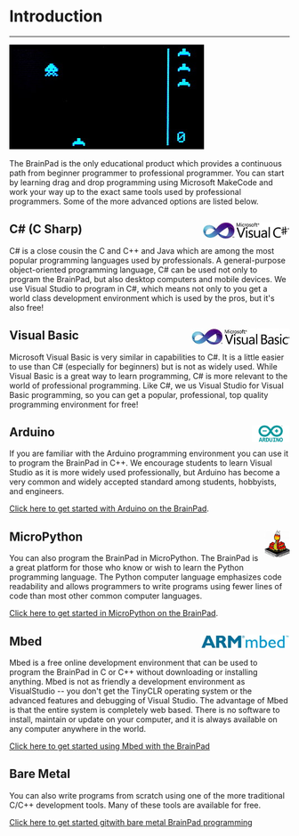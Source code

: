 # Introduction
---
![Space Invaders](../images/space-invader.jpg)

The BrainPad is the only educational product which provides a continuous path from beginner programmer to professional programmer.  You can start by learning drag and drop programming using Microsoft MakeCode and work your way up to the exact same tools used by professional programmers.  Some of the more advanced options are listed below.

## C# (C Sharp) <img style="float: right;" src="images/csharp-logo.jpg">

C# is a close cousin the C and C++ and Java which are among the most popular programming languages used by professionals.  A general-purpose object-oriented programming language, C# can be used not only to program the BrainPad, but also desktop computers and mobile devices.  We use Visual Studio to program in C#, which means not only to you get a world class development environment which is used by the pros, but it's also free!

## Visual Basic <img style="float: right;" src="images/visual-basic-logo.jpg">

Microsoft Visual Basic is very similar in capabilities to C#.  It is a little easier to use than C# (especially for beginners) but is not as widely used.  While Visual Basic is a great way to learn programming, C# is more relevant to the world of professional programming.  Like C#, we us Visual Studio for Visual Basic programming, so you can get a popular, professional, top quality programming environment for free!

## Arduino <img style="float: right;" src="images/arduino-logo.png">
If you are familiar with the Arduino programming environment you can use it to program the BrainPad in C++.    We encourage students to learn Visual Studio as it is more widely used professionally, but Arduino has become a very common and widely accepted standard among students, hobbyists, and engineers.

[Click here to get started with Arduino on the BrainPad](arduino.md).

## MicroPython <img style="float: right;" src="images/micropython-logo.png">
You can also program the BrainPad in MicroPython.  The BrainPad is a great platform for those who know or wish to learn the Python programming language.  The Python computer language emphasizes code readability and allows programmers to write programs using fewer lines of code than most other common computer languages.

[Click here to get started in MicroPython on the BrainPad](micropython.md).

## Mbed <img style="float: right;" src="images/mbed-logo.png">
Mbed is a free online development environment that can be used to program the BrainPad in C or C++ without downloading or installing anything.  Mbed is not as friendly a development environment as VisualStudio -- you don't get the TinyCLR operating system or the advanced features and debugging of Visual Studio.  The advantage of Mbed is that the entire system is completely web based.  There is no software to install, maintain or update on your computer, and it is always available on any computer anywhere in the world.

[Click here to get started using Mbed with the BrainPad](mbed.md)

## Bare Metal
You can also write programs from scratch using one of the more traditional C/C++ development tools.  Many of these tools are available for free.  

[Click here to get started gitwith bare metal BrainPad programming](bare-metal.md)
